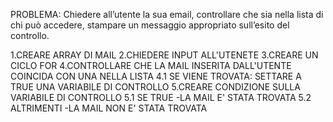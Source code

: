 PROBLEMA: Chiedere all’utente la sua email, controllare che sia nella lista di chi può accedere, stampare un messaggio appropriato sull’esito del controllo.

1.CREARE ARRAY DI MAIL
2.CHIEDERE INPUT ALL'UTENETE
3.CREARE UN CICLO FOR
4.CONTROLLARE CHE LA MAIL INSERITA DALL'UTENTE COINCIDA CON UNA NELLA LISTA
  4.1 SE VIENE TROVATA:
      SETTARE A TRUE UNA VARIABILE DI CONTROLLO
5.CREARE CONDIZIONE SULLA VARIABILE DI CONTROLLO
 5.1 SE TRUE
  -LA MAIL E' STATA TROVATA
 5.2 ALTRIMENTI
  -LA MAIL NON E' STATA TROVATA      
